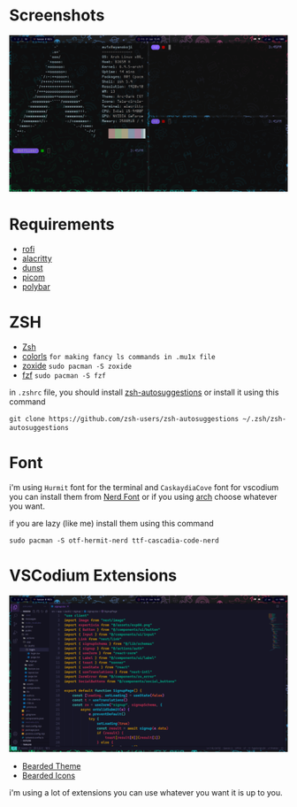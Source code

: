 # Screenshots

![Screenshot-1](./screenshots/terminals.png)

# Requirements

-   [rofi](https://github.com/davatorium/rofi)
-   [alacritty](https://github.com/alacritty/alacritty)
-   [dunst](https://github.com/dunst-project/dunst)
-   [picom](https://github.com/yshui/picom)
-   [polybar](https://github.com/polybar/polybar)

# ZSH

-   [Zsh](https://www.zsh.org/)
-   [colorls](https://github.com/athityakumar/colorls) `for making fancy ls commands in .mu1x file`
-   [zoxide](https://github.com/ajeetdsouza/zoxide) `sudo pacman -S zoxide`
-   [fzf](https://github.com/junegunn/fzf) `sudo pacman -S fzf`

in `.zshrc` file, you should install [zsh-autosuggestions](https://github.com/zsh-users/zsh-autosuggestions)
or install it using this command

```
git clone https://github.com/zsh-users/zsh-autosuggestions ~/.zsh/zsh-autosuggestions
```

# Font

i'm using `Hurmit` font for the terminal
and `CaskaydiaCove` font for vscodium
you can install them from [Nerd Font](https://www.nerdfonts.com/font-downloads) or if you using [arch](https://archlinux.org/groups/x86_64/nerd-fonts/) choose whatever you want.

if you are lazy (like me) install them using this command

```
sudo pacman -S otf-hermit-nerd ttf-cascadia-code-nerd
```

# VSCodium Extensions

![Codium-Screenshot](./screenshots/code.png)

-   [Bearded Theme](https://marketplace.visualstudio.com/items?itemName=BeardedBear.beardedtheme)
-   [Bearded Icons](https://marketplace.visualstudio.com/items?itemName=BeardedBear.beardedicons)

i'm using a lot of extensions you can use whatever you want it is up to you.
